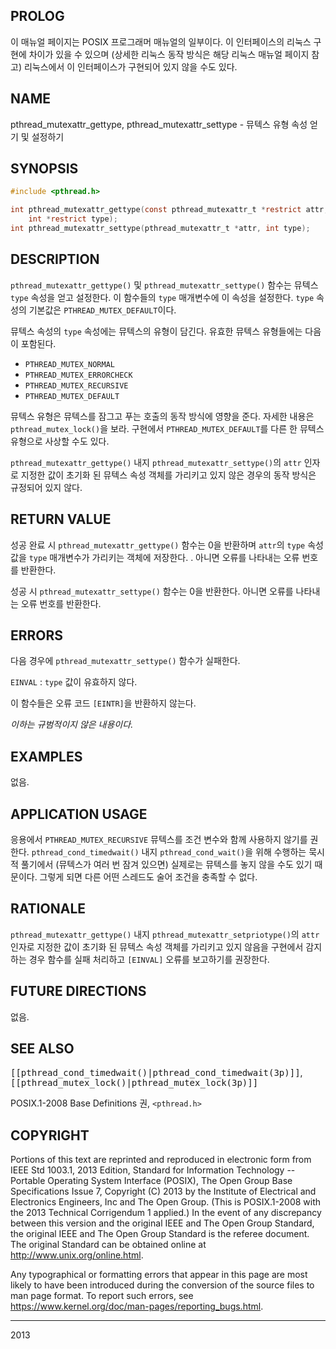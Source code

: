 ## PROLOG

이 매뉴얼 페이지는 POSIX 프로그래머 매뉴얼의 일부이다. 이 인터페이스의 리눅스 구현에 차이가 있을 수 있으며 (상세한 리눅스 동작 방식은 해당 리눅스 매뉴얼 페이지 참고) 리눅스에서 이 인터페이스가 구현되어 있지 않을 수도 있다.

## NAME

pthread_mutexattr_gettype, pthread_mutexattr_settype - 뮤텍스 유형 속성 얻기 및 설정하기

## SYNOPSIS

```c
#include <pthread.h>

int pthread_mutexattr_gettype(const pthread_mutexattr_t *restrict attr,
    int *restrict type);
int pthread_mutexattr_settype(pthread_mutexattr_t *attr, int type);
```

## DESCRIPTION

`pthread_mutexattr_gettype()` 및 `pthread_mutexattr_settype()` 함수는 뮤텍스 `type` 속성을 얻고 설정한다. 이 함수들의 `type` 매개변수에 이 속성을 설정한다. `type` 속성의 기본값은 `PTHREAD_MUTEX_DEFAULT`이다.

뮤텍스 속성의 `type` 속성에는 뮤텍스의 유형이 담긴다. 유효한 뮤텍스 유형들에는 다음이 포함된다.

* `PTHREAD_MUTEX_NORMAL`
* `PTHREAD_MUTEX_ERRORCHECK`
* `PTHREAD_MUTEX_RECURSIVE`
* `PTHREAD_MUTEX_DEFAULT`

뮤텍스 유형은 뮤텍스를 잠그고 푸는 호출의 동작 방식에 영향을 준다. 자세한 내용은 `pthread_mutex_lock()`을 보라. 구현에서 `PTHREAD_MUTEX_DEFAULT`를 다른 한 뮤텍스 유형으로 사상할 수도 있다.

`pthread_mutexattr_gettype()` 내지 `pthread_mutexattr_settype()`의 `attr` 인자로 지정한 값이 초기화 된 뮤텍스 속성 객체를 가리키고 있지 않은 경우의 동작 방식은 규정되어 있지 않다.

## RETURN VALUE

성공 완료 시 `pthread_mutexattr_gettype()` 함수는 0을 반환하며 `attr`의 `type` 속성 값을 `type` 매개변수가 가리키는 객체에 저장한다. . 아니면 오류를 나타내는 오류 번호를 반환한다.

성공 시 `pthread_mutexattr_settype()` 함수는 0을 반환한다. 아니면 오류를 나타내는 오류 번호를 반환한다.

## ERRORS

다음 경우에 `pthread_mutexattr_settype()` 함수가 실패한다.

`EINVAL`
:   `type` 값이 유효하지 않다.

이 함수들은 오류 코드 `[EINTR]`을 반환하지 않는다.

*이하는 규범적이지 않은 내용이다.*

## EXAMPLES

없음.

## APPLICATION USAGE

응용에서 `PTHREAD_MUTEX_RECURSIVE` 뮤텍스를 조건 변수와 함께 사용하지 않기를 권한다. `pthread_cond_timedwait()` 내지 `pthread_cond_wait()`을 위해 수행하는 묵시적 풀기에서 (뮤텍스가 여러 번 잠겨 있으면) 실제로는 뮤텍스를 놓지 않을 수도 있기 때문이다. 그렇게 되면 다른 어떤 스레드도 술어 조건을 충족할 수 없다.

## RATIONALE

`pthread_mutexattr_gettype()` 내지 `pthread_mutexattr_setpriotype()`의 `attr` 인자로 지정한 값이 초기화 된 뮤텍스 속성 객체를 가리키고 있지 않음을 구현에서 감지하는 경우 함수를 실패 처리하고 `[EINVAL]` 오류를 보고하기를 권장한다.

## FUTURE DIRECTIONS

없음.

## SEE ALSO

<tt>[[pthread_cond_timedwait()|pthread_cond_timedwait(3p)]]</tt>, <tt>[[pthread_mutex_lock()|pthread_mutex_lock(3p)]]</tt>

POSIX.1-2008 Base Definitions 권, `<pthread.h>`

## COPYRIGHT

Portions of this text are reprinted and reproduced in electronic form from IEEE Std 1003.1, 2013 Edition, Standard for Information Technology -- Portable Operating System Interface (POSIX), The Open Group Base Specifications Issue 7, Copyright (C) 2013 by the Institute of Electrical and Electronics Engineers, Inc and The Open Group. (This is POSIX.1-2008 with the 2013 Technical Corrigendum 1 applied.) In the event of any discrepancy between this version and the original IEEE and The Open Group Standard, the original IEEE and The Open Group Standard is the referee document. The original Standard can be obtained online at <http://www.unix.org/online.html>.

Any typographical or formatting errors that appear in this page are most likely to have been introduced during the conversion of the source files to man page format. To report such errors, see <https://www.kernel.org/doc/man-pages/reporting_bugs.html>.

----

2013
